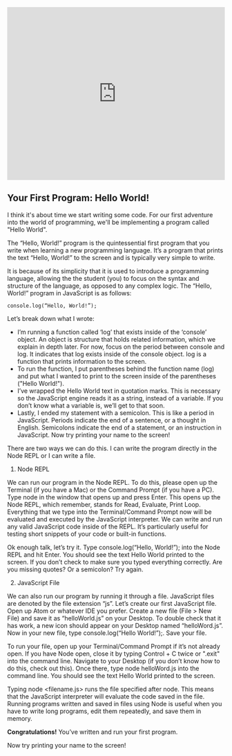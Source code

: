 <iframe src="https://player.vimeo.com/video/163451194?rel=0&autoplay=1" width="100%" height="400px" frameborder="0" webkitallowfullscreen="" mozallowfullscreen="" allowfullscreen="" style="line-height: 1.6em;" rel="line-height: 1.6em;"></iframe>

## Your First Program: Hello World!

I think it's about time we start writing some code. For our first adventure into the world of programming, we'll be implementing a program called "Hello World".

The “Hello, World!” program is the quintessential first program that you write when learning a new programming language. It’s a program that prints the text “Hello, World!” to the screen and is typically very simple to write.

It is because of its simplicity that it is used to introduce a programming language, allowing the the student (you) to focus on the syntax and structure of the language, as opposed to any complex logic. The “Hello, World!” program in JavaScript is as follows:

`console.log(“Hello, World!”);`

Let’s break down what I wrote:

- I’m running a function called ‘log’ that exists inside of the ‘console’ object. An object is structure that holds related information, which we explain in depth later. For now, focus on the period between console and log. It indicates that log exists inside of the console object. log is a function that prints information to the screen.
- To run the function, I put parentheses behind the function name (log) and put what I wanted to print to the screen inside of the parentheses ("Hello World!").
- I’ve wrapped the Hello World text in quotation marks. This is necessary so the JavaScript engine reads it as a string, instead of a variable. If you don’t know what a variable is, we’ll get to that soon.
- Lastly, I ended my statement with a semicolon. This is like a period in JavaScript. Periods indicate the end of a sentence, or a thought in English. Semicolons indicate the end of a statement, or an instruction in JavaScript.
Now try printing your name to the screen!

There are two ways we can do this. I can write the program directly in the Node REPL or I can write a file.

1. Node REPL

We can run our program in the Node REPL. To do this, please open up the Terminal (if you have a Mac) or the Command Prompt (if you have a PC). Type node in the window that opens up and press Enter. This opens up the Node REPL, which remember, stands for Read, Evaluate, Print Loop. Everything that we type into the Terminal/Command Prompt now will be evaluated and executed by the JavaScript interpreter. We can write and run any valid JavaScript code inside of the REPL. It’s particularly useful for testing short snippets of your code or built-in functions.

Ok enough talk, let’s try it. Type console.log(“Hello, World!”); into the Node REPL and hit Enter. You should see the text Hello World printed to the screen. If you don’t check to make sure you typed everything correctly. Are you missing quotes? Or a semicolon? Try again.

2. JavaScript File

We can also run our program by running it through a file. JavaScript files are denoted by the file extension “js”. Let’s create our first JavaScript file. Open up Atom or whatever IDE you prefer. Create a new file (File > New File) and save it as “helloWorld.js” on your Desktop. To double check that it has work, a new icon should appear on your Desktop named “helloWord.js”. Now in your new file, type console.log(“Hello World!”);. Save your file.

To run your file, open up your Terminal/Command Prompt if it’s not already open. If you have Node open, close it by typing Control + C twice or ".exit" into the command line. Navigate to your Desktop (if you don’t know how to do this, check out this). Once there, type node helloWord.js into the command line. You should see the text Hello World printed to the screen.

Typing node <filename.js> runs the file specified after node. This means that the JavaScript interpreter will evaluate the code saved in the file. Running programs written and saved in files using Node is useful when you have to write long programs, edit them repeatedly, and save them in memory.

**Congratulations!** You’ve written and run your first program.

Now try printing your name to the screen!